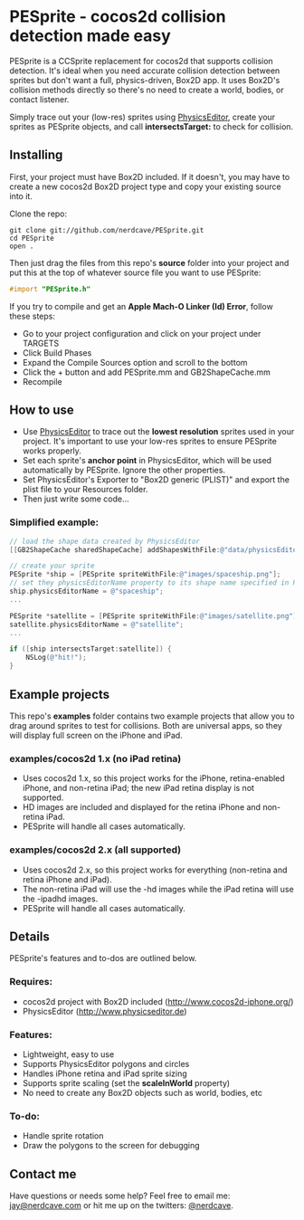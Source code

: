 # PESprite - cocos2d collision detection made easy
PESprite is a CCSprite replacement for cocos2d that supports collision detection.  It's ideal when you need accurate collision detection between sprites but don't want a full, physics-driven, Box2D app.  It uses Box2D's collision methods directly so there's no need to create a world, bodies, or contact listener.

Simply trace out your (low-res) sprites using [PhysicsEditor](<http://www.physicseditor.de>), create your sprites as PESprite objects, and call **intersectsTarget:** to check for collision.

## Installing
First, your project must have Box2D included.  If it doesn't, you may have to create a new cocos2d Box2D project type and copy your existing source into it.

Clone the repo:

	git clone git://github.com/nerdcave/PESprite.git
	cd PESprite
	open .

Then just drag the files from this repo's **source** folder into your project and put this at the top of whatever source file you want to use PESprite:
```objective-c
#import "PESprite.h"
```

If you try to compile and get an **Apple Mach-O Linker (Id) Error**, follow these steps:
* Go to your project configuration and click on your project under TARGETS
* Click Build Phases
* Expand the Compile Sources option and scroll to the bottom
* Click the + button and add PESprite.mm and GB2ShapeCache.mm
* Recompile

## How to use
* Use [PhysicsEditor](<http://www.physicseditor.de>) to trace out the **lowest resolution** sprites used in your project.  It's important to use your low-res sprites to ensure PESprite works properly.
* Set each sprite's **anchor point** in PhysicsEditor, which will be used automatically by PESprite.  Ignore the other properties.
* Set PhysicsEditor's Exporter to "Box2D generic (PLIST)" and export the plist file to your Resources folder.
* Then just write some code…

### Simplified example:
```objective-c
// load the shape data created by PhysicsEditor
[[GB2ShapeCache sharedShapeCache] addShapesWithFile:@"data/physicsEditorObjects.plist"];

// create your sprite
PESprite *ship = [PESprite spriteWithFile:@"images/spaceship.png"];
// set they physicsEditorName property to its shape name specified in PhysicsEditor
ship.physicsEditorName = @"spaceship";
...

PESprite *satellite = [PESprite spriteWithFile:@"images/satellite.png"];
satellite.physicsEditorName = @"satellite";
...

if ([ship intersectsTarget:satellite]) {
	NSLog(@"hit!");
}
```
## Example projects
This repo's **examples** folder contains two example projects that allow you to drag around sprites to test for collisions. Both are universal apps, so they will display full screen on the iPhone and iPad.

### examples/cocos2d 1.x (no iPad retina)
* Uses cocos2d 1.x, so this project works for the iPhone, retina-enabled iPhone, and non-retina iPad; the new iPad retina display is not supported.
* HD images are included and displayed for the retina iPhone and non-retina iPad.
* PESprite will handle all cases automatically.

### examples/cocos2d 2.x (all supported)
* Uses cocos2d 2.x, so this project works for everything (non-retina and retina iPhone and iPad).
* The non-retina iPad will use the -hd images while the iPad retina will use the -ipadhd images.
* PESprite will handle all cases automatically.

## Details
PESprite's features and to-dos are outlined below.
### Requires:
* cocos2d project with Box2D included (<http://www.cocos2d-iphone.org/>)
* PhysicsEditor (<http://www.physicseditor.de>)

### Features:
* Lightweight, easy to use
* Supports PhysicsEditor polygons and circles
* Handles iPhone retina and iPad sprite sizing
* Supports sprite scaling (set the **scaleInWorld** property)
* No need to create any Box2D objects such as world, bodies, etc

### To-do:
* Handle sprite rotation
* Draw the polygons to the screen for debugging

## Contact me
Have questions or needs some help?  Feel free to email me: <jay@nerdcave.com> or hit me up on the twitters: [@nerdcave](http://twitter.com/nerdcave).
